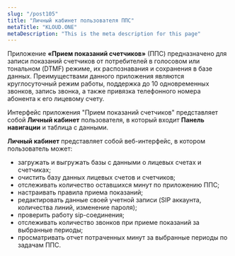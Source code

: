 ```yaml
---
slug: "/post105"
title: "Личный кабинет пользователя ППС"
metaTitle: "KLOUD.ONE"
metaDescription: "This is the meta description for this page"
---
```


Приложение **«Прием показаний счетчиков»** (ППС) предназначено для записи показаний счетчиков от потребителей в голосовом или тональном (DTMF) режиме, их распознавания и сохранения в базе данных. Преимуществами данного приложения являются круглосуточный режим работы, поддержка до 10 одновременных звонков, запись звонка, а также привязка телефонного номера абонента к его лицевому счету.

Интерфейс приложения "Прием показаний счетчиков" представляет собой **Личный кабинет** пользователя, в который входит  **Панель навигации** и таблица с данными.

**Личный кабинет** представляет собой веб-интерфейс, в котором пользователь может:

- загружать и выгружать базы с данными о лицевых счетах и счетчиках;  
- очистить базу данных лицевых счетов и счетчиков;  
- отслеживать количество оставшихся минут по приложению ППС;  
- настраивать правила приема показаний;  
- редактировать данные своей учетной записи (SIP аккаунта, количества линий, изменение пароля);  
- проверить работу sip-соединения;  
- отслеживать количество звонков при приеме показаний за выбранные периоды;  
- просматривать отчет потраченных минут за выбранные периоды по задачам ППС. 
